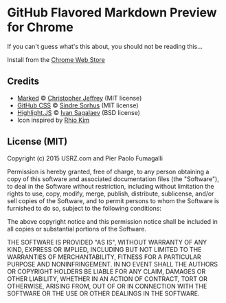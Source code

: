 GitHub Flavored Markdown Preview for Chrome
===========================================

If you can't guess what's this about, you should not be reading this...

Install from the [Chrome Web Store](https://chrome.google.com/webstore/detail/github-flavored-markdown/faelggnmhofdamhdegcdhhemfokkfngk?hl=en-US&gl=JP&authuser=1)

Credits
-------

* [Marked](https://github.com/chjj/marked)
  &copy; [Christopher Jeffrey](https://twitter.com/_chjj) (MIT license)
* [GitHub CSS](https://github.com/sindresorhus/github-markdown-css)
  &copy; [Sindre Sorhus](http://sindresorhus.com/) (MIT license)
* [Highlight.JS](https://github.com/isagalaev/highlight.js)
  &copy; [Ivan Sagalaev](https://highlightjs.org/) (BSD license)
* Icon inspired by [Rhio Kim](https://twitter.com/rhiokim/status/325101824573059073)

License (MIT)
-------------

Copyright (c) 2015 USRZ.com and Pier Paolo Fumagalli

Permission is hereby granted, free of charge, to any person obtaining a copy of
this software and associated documentation files (the "Software"), to deal in
the Software without restriction, including without limitation the rights to
use, copy, modify, merge, publish, distribute, sublicense, and/or sell copies of
the Software, and to permit persons to whom the Software is furnished to do so,
subject to the following conditions:

The above copyright notice and this permission notice shall be included in all
copies or substantial portions of the Software.

THE SOFTWARE IS PROVIDED "AS IS", WITHOUT WARRANTY OF ANY KIND, EXPRESS OR
IMPLIED, INCLUDING BUT NOT LIMITED TO THE WARRANTIES OF MERCHANTABILITY,
FITNESS FOR A PARTICULAR PURPOSE AND NONINFRINGEMENT. IN NO EVENT SHALL THE
AUTHORS OR COPYRIGHT HOLDERS BE LIABLE FOR ANY CLAIM, DAMAGES OR OTHER
LIABILITY, WHETHER IN AN ACTION OF CONTRACT, TORT OR OTHERWISE, ARISING FROM,
OUT OF OR IN CONNECTION WITH THE SOFTWARE OR THE USE OR OTHER DEALINGS IN THE
SOFTWARE.
